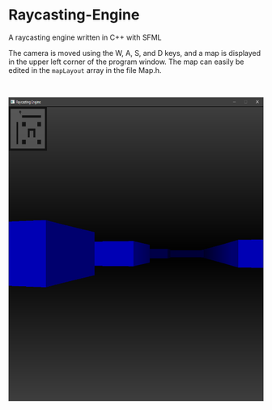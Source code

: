# Raycasting-Engine
A raycasting engine written in C++ with SFML

The camera is moved using the W, A, S, and D keys, and a map is displayed in the upper left corner of the program window. The map can easily be edited in the `mapLayout` array in the file Map.h.

<br />
<p align="center">
  <img alt="Sample.PNG" src="Sample.PNG" width="600" height="600" />
</p>
